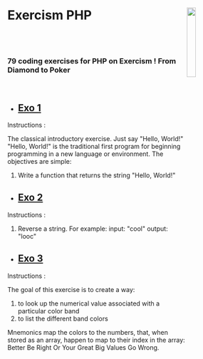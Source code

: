 # Exercism PHP <img style="width:20%" align='right' src="https://media.giphy.com/media/v1.Y2lkPTc5MGI3NjExOGJjNzhlZWI5YTA0MTE0NGYzNDQ3ZTk4ZDhkYTQ1ZTM5N2Q4NmQzNSZjdD1n/du3J3cXyzhj75IOgvA/giphy.gif" />&nbsp;&nbsp;

<br><br>

### 79 coding exercises for PHP on Exercism ! From Diamond to Poker

<br>

- ## [Exo 1](https://github.com/Leagian/exercism-php/blob/main/helloWorld.php)

Instructions :

The classical introductory exercise. Just say "Hello, World!"
"Hello, World!" is the traditional first program for beginning programming in a new language or environment.
The objectives are simple: 
    
   1. Write a function that returns the string "Hello, World!"
  

- ## [Exo 2](https://github.com/Leagian/exercism-php/blob/main/reverseString.php)

Instructions :

  1. Reverse a string. For example: input: "cool" output: "looc"
  
  
- ## [Exo 3](https://github.com/Leagian/exercism-php/blob/main/resistors.php)
   
Instructions :

The goal of this exercise is to create a way:

   1. to look up the numerical value associated with a particular color band
   2. to list the different band colors
    
Mnemonics map the colors to the numbers, that, when stored as an array, happen to map to their index in the array: Better Be Right Or Your Great Big Values Go Wrong.
